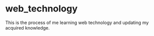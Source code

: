 # web_technology
This is the process of me learning web technology and updating my acquired knowledge.
